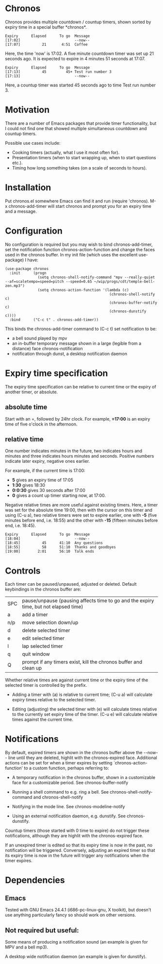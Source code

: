 # Chronos

Chronos provides multiple countdown / countup timers, shown sorted by expiry
time in a special buffer \*chronos\*.

    Expiry      Elapsed      To go  Message
    [17:02]                         --now--
    [17:07]          21       4:51  Coffee

Here, the time 'now' is 17:02. A five minute countdown timer was set up 21
seconds ago.  It is expected to expire in 4 minutes 51 seconds at 17:07.

    Expiry      Elapsed      To go  Message
    [17:13]          45         45+ Test run number 3
    [17:13]                         --now--

Here, a countup timer was started 45 seconds ago to time Test run number 3.

# Motivation

There are a number of Emacs packages that provide timer functionality, but I
could not find one that showed multiple simultaneous countdown and countup
timers.

Possible use cases include:

* Cooking timers (actually, what I use it most often for).
* Presentation timers (when to start wrapping up, when to start questions etc.).
* Timing how long something takes (on a scale of seconds to hours).

# Installation

Put chronos.el somewhere Emacs can find it and run (require 'chronos).  M-x
chronos-add-timer will start chronos and prompt you for an expiry time and a
message.

# Configuration

No configuration is required but you may wish to bind chronos-add-timer, set the
notification function chronos-action-function and change the faces used in the
chronos buffer.  In my init file (which uses the excellent use-package) I have:

    (use-package chronos
      :init      (progn
                   (setq chronos-shell-notify-command "mpv --really-quiet --af=scaletempo=speed=pitch --speed=0.65 ~/wip/progs/cdt/temple-bell-zen.mp3")
                   (setq chronos-action-function '(lambda (c)
                                                    (chronos-shell-notify c)
                                                    (chronos-buffer-notify c)
                                                    (chronos-dunstify c))))
      :bind      ("C-c t" . chronos-add-timer))

This binds the chronos-add-timer command to (C-c t) set notification to be:
* a bell sound played by mpv
* an in-buffer temporary message shown in a large (legible from a distance) face chronos-notification
* notification through dunst, a desktop notification daemon

# Expiry time specification

The expiry time specification can be relative to current time or the expiry
of another timer, or absolute.

## absolute time

Start with an =, followed by 24hr clock.  For example, **=17:00** is an expiry
time of five o'clock in the afternoon.

## relative time

One number indicates minutes in the future, two indicates
hours and minutes and three indicates hours minutes and
seconds.  Positive numbers indicate later expiry, negative
ones earlier.

For example, if the current time is 17:00:
* **5** gives an expiry time of 17:05
* **1:30** gives 18:30
* **0:0:30** gives 30 seconds after 17:00
* **0** gives a count up timer starting now, at 17:00.

Negative relative times are more useful against existing timers.  Here, a timer
was set for the absolute time 19:00, then with the cursor on this timer and
using (C-u a), two relative timers were set to expire earlier, one with **-5**
(five minutes before end, i.e. 18:55) and the other with **-15** (fifteen
minutes before end, i.e. 18:45).

    Expiry      Elapsed      To go  Message 
    [18:04]                         --now--
    [18:45]          45      41:10  Any questions
    [18:55]          58      51:10  Thanks and goodbyes
    [19:00]        2:01      56:10  Talk ends

# Controls

Each timer can be paused/unpaused, adjusted or deleted.  Default keybindings
in the chronos buffer are:

<table>
<tr><td>SPC</td><td>pause/unpause (pausing affects time to go and the expiry time, but not elapsed time)</td></tr>
<tr><td>a  </td><td>add a timer</td></tr>
<tr><td>n/p</td><td>move selection down/up</td></tr>
<tr><td>d  </td><td>delete selected timer</td></tr>
<tr><td>e  </td><td>edit selected timer</td></tr>
<tr><td>l  </td><td>lap selected timer</td></tr>
<tr><td>q  </td><td>quit window</td></tr>
<tr><td>Q  </td><td>prompt if any timers exist, kill the chronos buffer and clean up</td></tr>
</table>

Whether relative times are against current time or the expiry time of the
selected timer is controlled by the prefix.

* Adding a timer with (a) is relative to current time; (C-u a) will
  calculate expiry times relative to the selected timer.

* Editing (adjusting) the selected timer with (e) will calculate times relative
  to the currently set expiry time of the timer.  (C-u e) will calculate
  relative times against the current time.

# Notifications

By default, expired timers are shown in the chronos buffer above the --now--
line until they are deleted, highlit with the chronos-expired face.  Additional
actions can be set for when a timer expires by setting `chronos-action-function'
to a custom function, perhaps referring to:

- A temporary notification in the chronos buffer, shown in a customizable
  face for a customizable period. See chronos-buffer-notify

- Running a shell command to e.g. ring a bell.  See chronos-shell-notify-command and chronos-shell-notify

- Notifying in the mode line. See chronos-modeline-notify

- Using an external notification daemon, e.g. dunstify.  See chronos-dunstify.

Countup timers (those started with 0 time to expire) do not trigger these
notifications, although they are highlit with the chronos-expired face.

If an unexpired timer is edited so that its expiry time is now in the past, no
notification will be triggered.  Conversely, adjusting an expired timer so that
its expiry time is now in the future will trigger any notifications when the
timer expires.

# Dependencies

## Emacs

Tested with GNU Emacs 24.4.1 (i686-pc-linux-gnu, X toolkit), but doesn't use
anything particularly fancy so should work on other versions.

## Not required but useful:

Some means of producing a notification sound (an example is given for MPV and
a bell mp3).

A desktop wide notification daemon (an example is given for dunstify).
